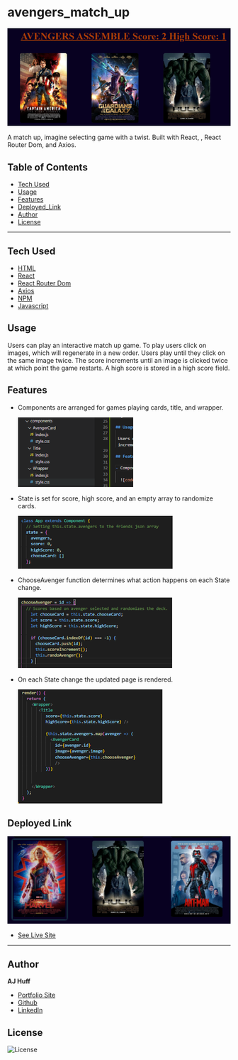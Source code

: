 # avengers_match_up
  ![Avengers](avengers_match_up/public/assets/Avengers.PNG)

A match up, imagine selecting game with a twist. Built with React, , React Router Dom, and Axios.

## Table of Contents

* [Tech Used](#tech_used)
* [Usage](#usage)
* [Features](#features)
* [Deployed_Link](#deployed_link)
* [Author](#author)
* [License](#license)

----

## Tech Used

* [HTML](https://developer.mozilla.org/en-US/docs/Web/HTML)
* [React](https://reactjs.org/)
* [React Router Dom](https://reactrouter.com/web/guides/quick-start)
* [Axios](https://www.npmjs.com/package/axios)
* [NPM](https://www.npmjs.com/)
* [Javascript](https://developer.mozilla.org/en-US/docs/Web/JavaScript)

## Usage
 
 Users can play an interactive match up game. To play users click on images, which will regenerate in a new order. Users play until they click on the same image twice. The score increments until an image is clicked twice at which point the game restarts. A high score is stored in a high score field. 

## Features

- Components are arranged for games playing cards, title, and wrapper.

  ![components](avengers_match_up/public/assets/comp.PNG)

- State is set for score, high score, and an empty array to randomize cards.

  ![state](avengers_match_up/public/assets/state.PNG)

- ChooseAvenger function determines what action happens on each State change.

  ![choose](avengers_match_up/public/assets/choose.PNG)

- On each State change the updated page is rendered.

  ![render](avengers_match_up/public/assets/render.PNG)


## Deployed Link

  ![Avengers2](avengers_match_up/public/assets/Avengers2.PNG)

* [See Live Site](https://ajhuff7.github.io/avengers_match_up/)

---

## Author

**AJ Huff** 

- [Portfolio Site](https://ajhuff7.github.io/portfolio-b/)
- [Github](https://github.com/ajhuff7)
- [LinkedIn](https://www.linkedin.com/in/aj-huff-7696b14b/)



## License

![License](https://img.shields.io/badge/License-MIT-brightgreen) 
